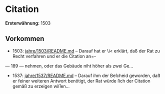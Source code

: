 # Citation

**Ersterwähnung:** 1503

## Vorkommen
- 1503: [jahre/1503/README.md](../jahre/1503/README.md) – Darauf hat er \i< erklärt,
daß der Rat zu Recht verfahren und er die Citation an=-


— 189 —
nehmen, oder das Gebäude niht höher als zwei Ge...
- 1537: [jahre/1537/README.md](../jahre/1537/README.md) – Darauf ihm der Beſcheid geworden, daß er
feiner weiteren Antwort benötigt, der Rat würde ſich der
Citation gemäß zu erzeigen wiſſen...
